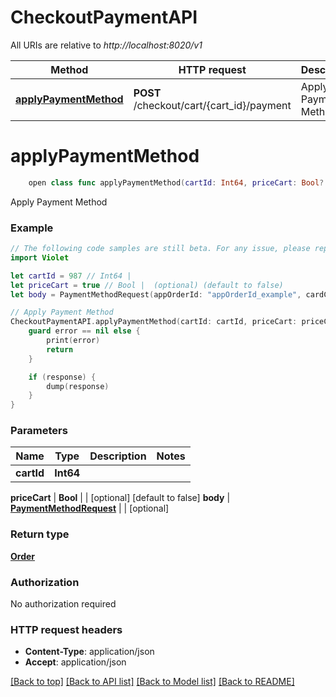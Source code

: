 # CheckoutPaymentAPI

All URIs are relative to *http://localhost:8020/v1*

Method | HTTP request | Description
------------- | ------------- | -------------
[**applyPaymentMethod**](CheckoutPaymentAPI.md#applypaymentmethod) | **POST** /checkout/cart/{cart_id}/payment | Apply Payment Method


# **applyPaymentMethod**
```swift
    open class func applyPaymentMethod(cartId: Int64, priceCart: Bool? = nil, body: PaymentMethodRequest? = nil, completion: @escaping (_ data: Order?, _ error: Error?) -> Void)
```

Apply Payment Method

### Example
```swift
// The following code samples are still beta. For any issue, please report via http://github.com/OpenAPITools/openapi-generator/issues/new
import Violet

let cartId = 987 // Int64 | 
let priceCart = true // Bool |  (optional) (default to false)
let body = PaymentMethodRequest(appOrderId: "appOrderId_example", cardCvc: 123, cardExpMonth: 123, cardExpYear: 123, cardNumber: "cardNumber_example", cardPostalCode: "cardPostalCode_example", completeCheckout: false, intentBasedCapture: false, token: "token_example") // PaymentMethodRequest |  (optional)

// Apply Payment Method
CheckoutPaymentAPI.applyPaymentMethod(cartId: cartId, priceCart: priceCart, body: body) { (response, error) in
    guard error == nil else {
        print(error)
        return
    }

    if (response) {
        dump(response)
    }
}
```

### Parameters

Name | Type | Description  | Notes
------------- | ------------- | ------------- | -------------
 **cartId** | **Int64** |  | 
 
 
 
 **priceCart** | **Bool** |  | [optional] [default to false]
 **body** | [**PaymentMethodRequest**](PaymentMethodRequest.md) |  | [optional] 

### Return type

[**Order**](Order.md)

### Authorization

No authorization required

### HTTP request headers

 - **Content-Type**: application/json
 - **Accept**: application/json

[[Back to top]](#) [[Back to API list]](../README.md#documentation-for-api-endpoints) [[Back to Model list]](../README.md#documentation-for-models) [[Back to README]](../README.md)

